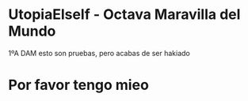 # UtopiaElseIf - Octava Maravilla del Mundo
1ºA DAM esto son pruebas, pero acabas de ser hakiado
# Por favor tengo mieo